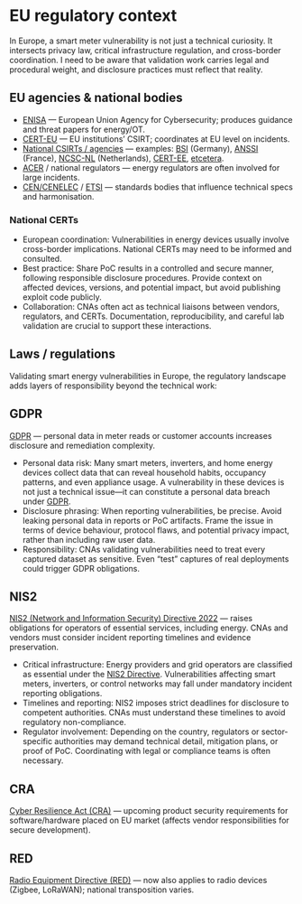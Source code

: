 # EU regulatory context

In Europe, a smart meter vulnerability is not just a technical curiosity. It intersects privacy law, critical 
infrastructure regulation, and cross-border coordination. I need to be aware that validation work carries legal and 
procedural weight, and disclosure practices must reflect that reality.

## EU agencies & national bodies

* [ENISA](https://www.enisa.europa.eu/) — European Union Agency for Cybersecurity; produces guidance and threat papers for energy/OT.
* [CERT-EU](https://cert.europa.eu/) — EU institutions’ CSIRT; coordinates at EU level on incidents.
* [National CSIRTs / agencies](https://tools.enisa.europa.eu/topics/incident-response/csirt-inventory/certs-by-country-interactive-map) — examples: [BSI](https://www.bsi.bund.de) (Germany), [ANSSI](https://cyber.gouv.fr/) (France), [NCSC-NL](https://www.ncsc.nl/) (Netherlands), [CERT-EE](https://www.cert.ee/), [etcetera](https://scadahacker.com/resources/cert.html). 
* [ACER](https://www.acer.europa.eu/) / national regulators — energy regulators are often involved for large incidents.
* [CEN/CENELEC](https://www.cencenelec.eu/european-standardization/european-standards/) / [ETSI](https://www.etsi.org/) — standards bodies that influence technical specs and harmonisation.

### National CERTs

- European coordination: Vulnerabilities in energy devices usually involve cross-border implications. National CERTs may need to be informed and consulted.  
- Best practice: Share PoC results in a controlled and secure manner, following responsible disclosure procedures. Provide context on affected devices, versions, and potential impact, but avoid publishing exploit code publicly.  
- Collaboration: CNAs often act as technical liaisons between vendors, regulators, and CERTs. Documentation, reproducibility, and careful lab validation are crucial to support these interactions.

## Laws / regulations

Validating smart energy vulnerabilities in Europe, the regulatory landscape adds layers of 
responsibility beyond the technical work:

## GDPR

[GDPR](https://gdpr-info.eu/) — personal data in meter reads or customer accounts increases disclosure and remediation complexity.

- Personal data risk: Many smart meters, inverters, and home energy devices collect data that can reveal household habits, occupancy patterns, and even appliance usage. A vulnerability in these devices is not just a technical issue—it can constitute a personal data breach under [GDPR](https://gdpr-info.eu/).  
- Disclosure phrasing: When reporting vulnerabilities, be precise. Avoid leaking personal data in reports or PoC artifacts. Frame the issue in terms of device behaviour, protocol flaws, and potential privacy impact, rather than including raw user data.  
- Responsibility: CNAs validating vulnerabilities need to treat every captured dataset as sensitive. Even “test” captures of real deployments could trigger GDPR obligations.

## NIS2

[NIS2 (Network and Information Security) Directive 2022](https://www.nis2-info.eu/) — raises obligations for operators of essential services, including energy. CNAs and vendors must consider incident reporting timelines and evidence preservation.

- Critical infrastructure: Energy providers and grid operators are classified as essential under the [NIS2 Directive](https://www.nis2-info.eu/). Vulnerabilities affecting smart meters, inverters, or control networks may fall under mandatory incident reporting obligations.  
- Timelines and reporting: NIS2 imposes strict deadlines for disclosure to competent authorities. CNAs must understand these timelines to avoid regulatory non-compliance.  
- Regulator involvement: Depending on the country, regulators or sector-specific authorities may demand technical detail, mitigation plans, or proof of PoC. Coordinating with legal or compliance teams is often necessary.

## CRA

[Cyber Resilience Act (CRA)](https://www.cyberresilienceact.eu/) — upcoming product security requirements for software/hardware placed on EU market (affects vendor responsibilities for secure development).

## RED

[Radio Equipment Directive (RED)](https://eur-lex.europa.eu/legal-content/EN/TXT/?uri=CELEX%3A02014L0053-20241228) — now also applies to radio devices (Zigbee, LoRaWAN); national transposition varies.

